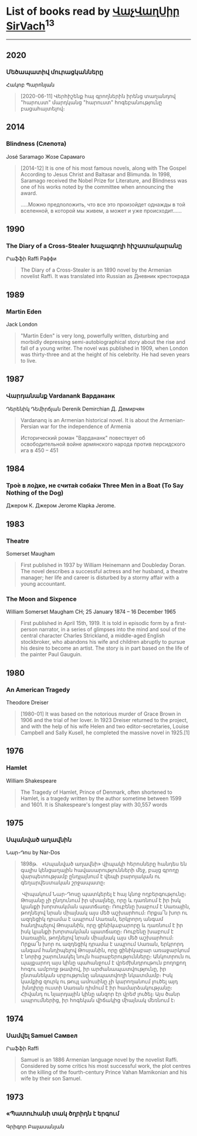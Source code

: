 # List of books read by [ՎաչՎաղՍիր SirVach](false)<sup>13</sup>
---

## 2020

### Մեծապատիվ մուրացկանները
Հակոբ Պարոնյան
> [2020-06-11] Վերհիշենք հայ գրողներին իրենց տաղանդով "հարուստ" մարդկանց "հարուստ" հոգեբանությունը բացահայտելով։



## 2014

### Blindness (Слепота)
José Saramago Жозе Сарамаго
> [2014-12] It is one of his most famous novels, along with The Gospel According to Jesus Christ and Baltasar and Blimunda. In 1998, Saramago received the Nobel Prize for Literature, and Blindness was one of his works noted by the committee when announcing the award.
> 
> .....Можно предположить, что все это произойдет однажды в той вселенной, в которой мы живем, а может и уже происходит......



## 1990

### The Diary of a Cross-Stealer Խաչագողի հիշատակարանը
Րաֆֆի Raffi Раффи
> The Diary of a Cross-Stealer is an 1890 novel by the Armenian novelist Raffi. It was translated into Russian as Дневник крестокрада



## 1989

### Martin Eden
Jack London
> "Martin Eden" is very long, powerfully written, disturbing and morbidly depressing semi-autobiographical story about the rise and fall of a young writer. The novel was published in 1909, when London was thirty-three and at the height of his celebrity. He had seven years to live.



## 1987

### Վարդանանք  Vardanank Вардананк
Դերենիկ Դեմիրճյան Derenik Demirchian  Д. Демирчян
> Vardananq is an Armenian historical novel. It is about the Armenian-Persian war for the independence of Armenia
> 
> Исторический роман "Вардананк" повествует об освободительной войне армянского народа против персидского ига в 450 – 451



## 1984

### Тро́е в ло́дке, не счита́я соба́ки Three Men in a Boat (To Say Nothing of the Dog)
Джером К. Джером Jerome Klapka Jerome.



## 1983

### Theatre
Somerset Maugham
> First published in 1937 by William Heinemann and Doubleday Doran. The novel describes a successful actress and her husband, a theatre manager; her life and career is disturbed by a stormy affair with a young accountant.


### The Moon and Sixpence
William Somerset Maugham CH; 25 January 1874 – 16 December 1965
> First published in April 15th, 1919. It is told in episodic form by a first-person narrator, in a series of glimpses into the mind and soul of the central character Charles Strickland, a middle-aged English stockbroker, who abandons his wife and children abruptly to pursue his desire to become an artist. The story is in part based on the life of the painter Paul Gauguin.



## 1980

### An American Tragedy
Theodore Dreiser
> [1980-01] It was based on the notorious murder of Grace Brown in 1906 and the trial of her lover. In 1923 Dreiser returned to the project, and with the help of his wife Helen and two editor-secretaries, Louise Campbell and Sally Kusell, he completed the massive novel in 1925.[1]



## 1976

### Hamlet
William Shakespeare
> The Tragedy of Hamlet, Prince of Denmark, often shortened to Hamlet, is a tragedy written by the author sometime between 1599 and 1601. It is Shakespeare's longest play with 30,557 words



## 1975

### Սպանված աղավնին
Նար-Դոս by Nar-Dos
> 1898թ․   «Սպանված աղավնի» վիպակի հերոսները հանդես են գալիս կենցաղային հավասարությունների մեջ, բայց գրողը վարպետությամբ ընդլայնում է վեպի բարոյական ու գեղարվեստական շրջապատը։
> 
>  Վիպակում Նար-Դոսը պատկերել է հայ կնոջ ողբերգությունը։ Թոսյանը չի ընդունում իր սխալնեը, որը և դառնում է իր իսկ կյանքի խորտակման պատճառը։ Ռուբենը խաբում է Սառային, թողնելով նրան միայնակ այս մեծ աշխարհում։ Որքա՜ն խոր ու ազդեցիկ դրամա է ապրում Սառան, երկրորդ անգամ հանդիպելով Թոսյանին, որը ցինիկաբարորը և դառնում է իր իսկ կյանքի խորտակման պատճառը։ Ռուբենը խաբում է Սառային, թողնելով նրան միայնակ այս մեծ աշխարհում։ Որքա՜ն խոր ու ազդեցիկ դրամա է ապրում Սառան, երկրորդ անգամ հանդիպելով Թոսյանին, որը ցինիկաբար առաջարկում է նորից շարունակել նույն հարաբերությունները։ Անկոտրուն ու պայքարող այս կինը պահանջում է վրեժխնդրութուն բողոքող հոգու ամբողջ թափով, իր արժանապատվությունը, իր ընտանեկան սրբությունը անպատվողի նկատմամբ։ Իսկ կամքից զուրկ ու թույլ ամուսինը չի կարողանում լուծել այդ  խնդիրը ուստի Սառան դիմում է իր համարձակությանը։ Հիվանդ ու նյարդային կինը անզոր էր վրեժ լուծել։ Այս ծանր ապրումներից, իր հոգեկան վիճակից միայնակ մեռնում է։



## 1974

### Սամվել Samuel Самвел
Րաֆֆի Raffi
> Samuel is an 1886 Armenian language novel by the novelist Raffi. Considered by some critics his most successful work, the plot centres on the killing of the fourth-century Prince Vahan Mamikonian and his wife by their son Samuel.



## 1973

### «Պատուհանի տակ ծղրիդն է երգում
Գրիգոր Բալասանյան



